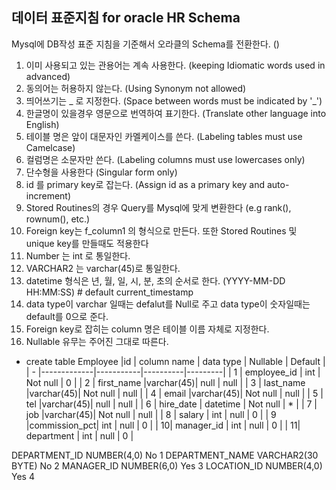 ## 데이터 표준지침 for oracle HR Schema

Mysql에 DB작성 표준 지침을 기준해서 오라클의 Schema를 전환한다.
()

1. 이미 사용되고 있는 관용어는 계속 사용한다. (keeping Idiomatic words used in advanced)
2. 동의어는 허용하지 않는다. (Using Synonym not allowed)
3. 띄어쓰기는 _ 로 지정한다. (Space between words must be indicated by '_')
4. 한글명이 있을경우 영문으로 번역하여 표기한다. (Translate other language into English)
5. 테이블 명은 앞이 대문자인 카멜케이스를 쓴다. (Labeling tables must use Camelcase)
6. 컬럼명은 소문자만 쓴다. (Labeling columns must use lowercases only)
7. 단수형을 사용한다 (Singular form only)
8. id 를 primary key로 잡는다. (Assign id as a primary key and auto-increment) 
9. Stored Routines의 경우 Query를 Mysql에 맞게 변환한다 (e.g rank(), rownum(), etc.)
10. Foreign key는 f_column1 의 형식으로 만든다. 또한 Stored Routines 및 unique key를 만들때도 적용한다
11. Number 는 int 로 통일한다.
12. VARCHAR2 는 varchar(45)로 통일한다.
13. datetime 형식은 년, 월, 일, 시, 분, 초의 순서로 한다. (YYYY-MM-DD HH:MM:SS) # default current_timestamp
14. data type이 varchar 일때는 defalut를 Null로 주고 data type이 숫자일때는 default를 0으로 준다.
15. Foreign key로 잡히는 column 명은 테이블 이름 자체로 지정한다.
16. Nullable 유무는 주어진 그대로 따른다.

- create table Employee
   |id | column name  | data type | Nullable | Default |
   | - |-------------|-----------|----------|---------|
   | 1 |  employee_id |    int    | Not null |    0    |
   | 2 |  first_name  |varchar(45)|   null   |   null  |
   | 3 |  last_name   |varchar(45)| Not null |   null  |
   | 4 |    email     |varchar(45)| Not null |   null  |
   | 5 |     tel      |varchar(45)|   null   |   null  |
   | 6 |  hire_date   |  datetime | Not null |    *    |
   | 7 |     job      |varchar(45)| Not null |   null  |
   | 8 |    salary    |    int    |   null   |    0    |
   | 9 |commission_pct|    int    |   null   |    0    |
   | 10|  manager_id  |    int    |   null   |    0    |
   | 11|  department  |    int    |   null   |    0    |



DEPARTMENT_ID	NUMBER(4,0)	No		1
DEPARTMENT_NAME	VARCHAR2(30 BYTE)	No		2
MANAGER_ID	NUMBER(6,0)	Yes		3
LOCATION_ID	NUMBER(4,0)	Yes		4

